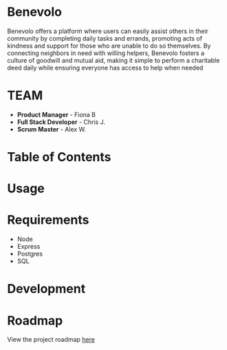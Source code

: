 # Benevolo

Benevolo offers a platform where users can easily assist others in their community by completing daily tasks and errands, promoting acts of kindness and support for those who are unable to do so themselves. By connecting neighbors in need with willing helpers, Benevolo fosters a culture of goodwill and mutual aid, making it simple to perform a charitable deed daily while ensuring everyone has access to help when needed

# TEAM
- **Product Manager** - Fiona B
- **Full Stack Developer** - Chris J.
- **Scrum Master** - Alex W.

# Table of Contents


# Usage

# Requirements
- Node
- Express
- Postgres
- SQL

# Development

# Roadmap
View the project roadmap [here](https://github.com/orgs/Benevoloo/projects/1/views/1)
